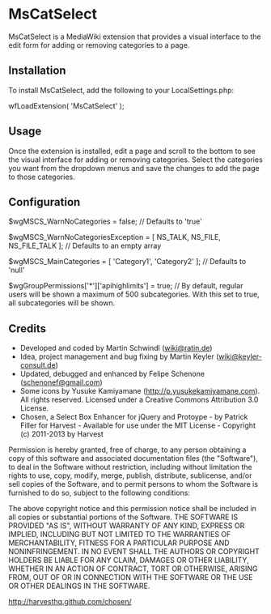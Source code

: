 # MsCatSelect

MsCatSelect is a MediaWiki extension that provides a visual interface to the edit form for adding or removing categories to a page.

## Installation

To install MsCatSelect, add the following to your LocalSettings.php:

wfLoadExtension( 'MsCatSelect' );

## Usage

Once the extension is installed, edit a page and scroll to the bottom to see the visual interface for adding or removing categories. Select the categories you want from the dropdown menus and save the changes to add the page to those categories.

## Configuration

$wgMSCS_WarnNoCategories = false; // Defaults to 'true'

$wgMSCS_WarnNoCategoriesException = [ NS_TALK, NS_FILE, NS_FILE_TALK ]; // Defaults to an empty array

$wgMSCS_MainCategories = [ 'Category1', 'Category2' ]; // Defaults to 'null'

$wgGroupPermissions['*']['apihighlimits'] = true; // By default, regular users will be shown a maximum of 500 subcategories. With this set to true, all subcategories will be shown.

## Credits

* Developed and coded by Martin Schwindl (wiki@ratin.de)
* Idea, project management and bug fixing by Martin Keyler (wiki@keyler-consult.de)
* Updated, debugged and enhanced by Felipe Schenone (schenonef@gmail.com)
* Some icons by Yusuke Kamiyamane (http://p.yusukekamiyamane.com). All rights reserved. Licensed under a Creative Commons Attribution 3.0 License.
* Chosen, a Select Box Enhancer for jQuery and Protoype - by Patrick Filler for Harvest - Available for use under the MIT License - Copyright (c) 2011-2013 by Harvest

Permission is hereby granted, free of charge, to any person obtaining a copy of this software and associated documentation files (the "Software"), to deal in the Software without restriction, including without limitation the rights to use, copy, modify, merge, publish, distribute, sublicense, and/or sell copies of the Software, and to permit persons to whom the Software is furnished to do so, subject to the following conditions:

The above copyright notice and this permission notice shall be included in all copies or substantial portions of the Software.
THE SOFTWARE IS PROVIDED "AS IS", WITHOUT WARRANTY OF ANY KIND, EXPRESS OR IMPLIED, INCLUDING BUT NOT LIMITED TO THE WARRANTIES OF MERCHANTABILITY, FITNESS FOR A PARTICULAR PURPOSE AND NONINFRINGEMENT. IN NO EVENT SHALL THE AUTHORS OR COPYRIGHT HOLDERS BE LIABLE FOR ANY CLAIM, DAMAGES OR OTHER LIABILITY, WHETHER IN AN ACTION OF CONTRACT, TORT OR OTHERWISE, ARISING FROM, OUT OF OR IN CONNECTION WITH THE SOFTWARE OR THE USE OR OTHER DEALINGS IN THE SOFTWARE.

http://harvesthq.github.com/chosen/